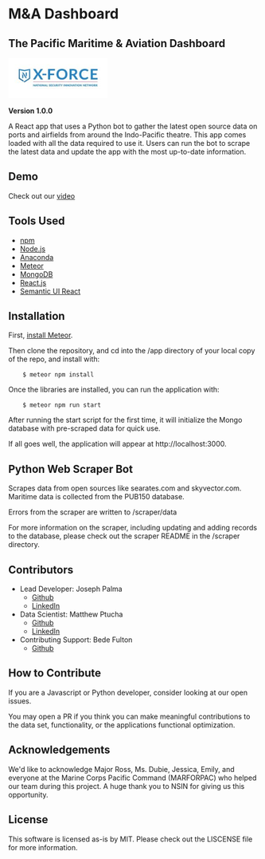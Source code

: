 # M&A Dashboard

## The Pacific Maritime & Aviation Dashboard

<img src="xforce-logo.jpg"
     alt="X-Force logo"
     style="
      margin-right: 10px;
      width: 200px;
      height: 80px;
      " />

**Version 1.0.0**

A React app that uses a Python bot to gather the latest open source data on ports and airfields from around the Indo-Pacific theatre. This app comes loaded with all the data required to use it. Users can run the bot to scrape the latest data and update the app with the most up-to-date information.

## Demo
Check out our [video](https://www.youtube.com/watch?v=Hib1jKbl0w8)

## Tools Used
- [npm](https://www.npmjs.com/)
- [Node.js](https://nodejs.org/en/)
- [Anaconda](https://www.anaconda.com/products/individual)
- [Meteor](https://www.meteor.com/)
- [MongoDB](https://www.mongodb.com/)
- [React.js](https://reactjs.org/)
- [Semantic UI React](https://react.semantic-ui.com/)


## Installation
First, [install Meteor](https://www.meteor.com/developers/install).

Then clone the repository, and cd into the /app directory of your local copy of the repo, and install with:
```
    $ meteor npm install
```

Once the libraries are installed, you can run the application with:
```
    $ meteor npm run start
```
After running the start script for the first time, it will initialize the Mongo database with pre-scraped data for quick use.

If all goes well, the application will appear at http://localhost:3000.

## Python Web Scraper Bot
Scrapes data from open sources like searates.com and skyvector.com. Maritime data is collected from the PUB150 database.

Errors from the scraper are written to /scraper/data

For more information on the scraper, including updating and adding records to the database, please check out the scraper README in the /scraper directory.

## Contributors
- Lead Developer: Joseph Palma
    - [Github](https://github.com/josephpalma)
    - [LinkedIn](https://www.linkedin.com/in/joseph-palma-3681b5133/)
- Data Scientist: Matthew Ptucha
    - [Github](https://github.com/ptucham)
    - [LinkedIn](https://www.linkedin.com/in/matthew-ptucha/)
- Contributing Support: Bede Fulton
    - [Github](https://github.com/bedefulton)

## How to Contribute
If you are a Javascript or Python developer, consider looking at our open issues.

You may open a PR if you think you can make meaningful contributions to the data set, functionality, or the applications functional optimization.

## Acknowledgements
We'd like to acknowledge Major Ross, Ms. Dubie, Jessica, Emily, and everyone at the Marine Corps Pacific Command (MARFORPAC) who helped our team during this project. A huge thank you to NSIN for giving us this opportunity.

## License
This software is licensed as-is by MIT. Please check out the LISCENSE file for more information.
